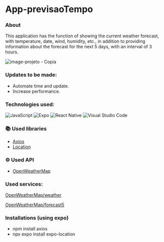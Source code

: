 # App-previsaoTempo

### About
This application has the function of showing the current weather forecast, with temperature, date, wind, humidity, etc., in addition to providing information about the forecast for the next 5 days, with an interval of 3 hours.


![image-projeto - Copia](https://user-images.githubusercontent.com/99768939/231847834-38ff7d38-72f0-40a9-ad1b-379aaf9abc98.jpg)


### Updates to be made:

- Automate time and update.
- Increase performance.


### Technologies used:

![JavaScript](https://img.shields.io/badge/JavaScript-F7DF1E?style=for-the-badge&logo=javascript&logoColor=black)
![Expo](https://img.shields.io/badge/Expo-5277C3?style=for-the-badge&logo=expo&logoColor=white)
![React Native](https://img.shields.io/badge/React_Native-20232A?style=for-the-badge&logo=react&logoColor=61DAFB)
![Visual Studio Code](https://img.shields.io/badge/Visual_Studio_Code-0078D4?style=for-the-badge&logo=visual%20studio%20code&logoColor=white)

### 📚 Used libraries
- [Axios](https://axios-http.com/ptbr/docs/intro)
- [Location](https://docs.expo.dev/versions/latest/sdk/location/)

### ⚙ Used API
- [OpenWeatherMap](https://openweathermap.org/)

### Used services:
[OpenWeatherMap/weather](https://openweathermap.org/current)

[OpenWeatherMap/forecast5](https://openweathermap.org/forecast5)

### Installations (using expo)
- npm install axios
- npx expo install expo-location
